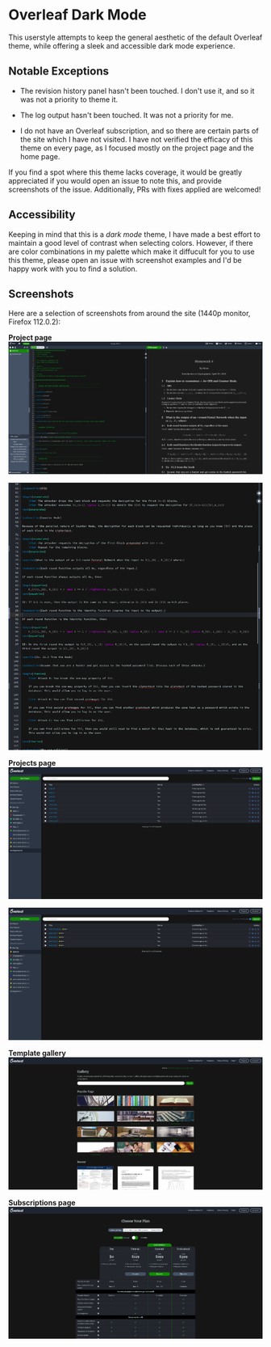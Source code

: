 # Overleaf Dark Mode

This userstyle attempts to keep the general aesthetic of the default Overleaf theme, while offering a sleek and accessible dark mode experience.

## Notable Exceptions

* The revision history panel hasn't been touched. I don't use it, and so it was not a priority to theme it.

* The log output hasn't been touched. It was not a priority for me.

* I do not have an Overleaf subscription, and so there are certain parts of the site which I have not visited. I have not verified the efficacy of this theme on every page, as I focused mostly on the project page and the home page.

If you find a spot where this theme lacks coverage, it would be greatly appreciated if you would open an issue to note this, and provide screenshots of the issue. Additionally, PRs with fixes applied are welcomed!

## Accessibility

Keeping in mind that this is a *dark mode* theme, I have made a best effort to maintain a good level of contrast when selecting colors. However, if there are color combinations in my palette which make it diffucult for you to use this theme, please open an issue with screenshot examples and I'd be happy work with you to find a solution.

## Screenshots

Here are a selection of screenshots from around the site (1440p monitor, Firefox 112.0.2):

**Project page**
![example showing the project page with editor and PDF output](Project%20Page.png)

![a closeup of the editor](Editor%20closeup.png)

**Projects page**
![home page example](Projects.png)

![example showing projects with tags](Tags.png)

**Template gallery**
![gallery page example](Gallery.png)

**Subscriptions page**
![subscriptions page example](Plans%20and%20Pricing.png)